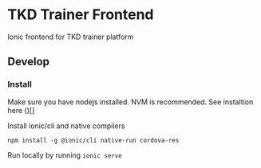 # TKD Trainer Frontend
Ionic frontend for TKD trainer platform


## Develop 

### Install
Make sure you have nodejs installed. NVM is recommended. See instaltion here ()[]


Install ionic/cli and native compilers

`npm install -g @ionic/cli native-run cordova-res`


Run locally by running `ionic serve`
